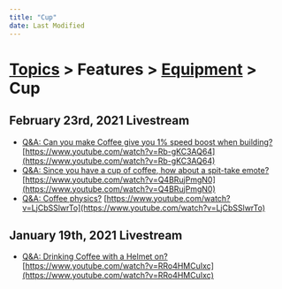 ```yaml
---
title: "Cup"
date: Last Modified
---
```

# [Topics](../../../topics.md) > Features > [Equipment](../../../topics/features/equipment.md) > Cup

## February 23rd, 2021 Livestream
* [Q&A: Can you make Coffee give you 1% speed boost when building?](../../../transcriptions/yt-Rb-gKC3AQ64.md) [https://www.youtube.com/watch?v=Rb-gKC3AQ64](https://www.youtube.com/watch?v=Rb-gKC3AQ64)
* [Q&A: Since you have a cup of coffee, how about a spit-take emote?](../../../transcriptions/yt-Q4BRujPmgN0.md) [https://www.youtube.com/watch?v=Q4BRujPmgN0](https://www.youtube.com/watch?v=Q4BRujPmgN0)
* [Q&A: Coffee physics?](../../../transcriptions/yt-LjCbSSlwrTo.md) [https://www.youtube.com/watch?v=LjCbSSlwrTo](https://www.youtube.com/watch?v=LjCbSSlwrTo)

## January 19th, 2021 Livestream
* [Q&A: Drinking Coffee with a Helmet on?](../../../transcriptions/yt-RRo4HMCuIxc.md) [https://www.youtube.com/watch?v=RRo4HMCuIxc](https://www.youtube.com/watch?v=RRo4HMCuIxc)
